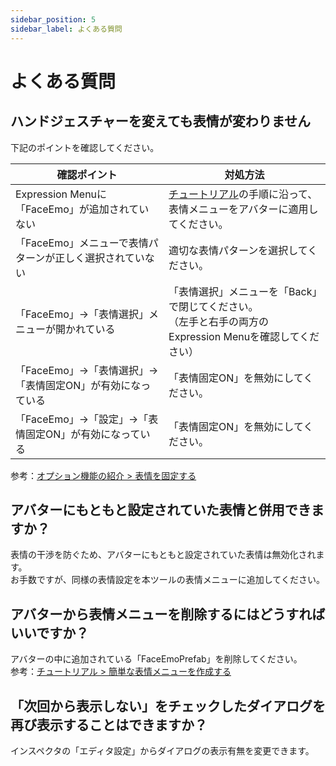 ```yaml
---
sidebar_position: 5
sidebar_label: よくある質問
---
```


# よくある質問

## ハンドジェスチャーを変えても表情が変わりません

下記のポイントを確認してください。

|<center>確認ポイント</center>|<center>対処方法</center>|
|:-|:-|
| Expression Menuに「FaceEmo」が追加されていない|[チュートリアル](../tutorials)の手順に沿って、表情メニューをアバターに適用してください。|
| 「FaceEmo」メニューで表情パターンが正しく選択されていない|適切な表情パターンを選択してください。|
| 「FaceEmo」→「表情選択」メニューが開かれている|「表情選択」メニューを「Back」で閉じてください。<br/>（左手と右手の両方のExpression Menuを確認してください）|
| 「FaceEmo」→「表情選択」→「表情固定ON」が有効になっている|「表情固定ON」を無効にしてください。|
| 「FaceEmo」→「設定」→「表情固定ON」が有効になっている|「表情固定ON」を無効にしてください。|

参考：[オプション機能の紹介 > 表情を固定する](../optional-functions/emote-lock/)

## アバターにもともと設定されていた表情と併用できますか？

表情の干渉を防ぐため、アバターにもともと設定されていた表情は無効化されます。  
お手数ですが、同様の表情設定を本ツールの表情メニューに追加してください。

## アバターから表情メニューを削除するにはどうすればいいですか？

アバターの中に追加されている「FaceEmoPrefab」を削除してください。  
参考：[チュートリアル > 簡単な表情メニューを作成する](../tutorials/simple-menu/)

## 「次回から表示しない」をチェックしたダイアログを再び表示することはできますか？

インスペクタの「エディタ設定」からダイアログの表示有無を変更できます。
